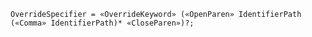<!-- This file is generated automatically by infrastructure scripts. Please don't edit by hand. -->

```{ .ebnf .slang-ebnf #OverrideSpecifier }
OverrideSpecifier = «OverrideKeyword» («OpenParen» IdentifierPath («Comma» IdentifierPath)* «CloseParen»)?;
```
